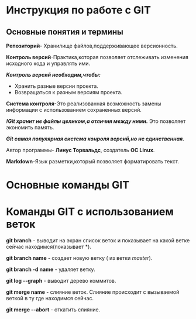 # Инструкция по работе с GIT

## Основные понятия и термины

**Репозиторий**- Хранилище файлов,поддерживающее версионность.

**Контроль версий**-Практика,которая позволяет отслеживать изменения исходного кода и управлять ими.

_**Контроль версий необходим,чтобы:**_
* Хранить разные версии проекта.
* Возвращаться к разным версиям проекта.

**Система контроля**-Это реализованная возможность замены информации с использованием сохраненных версий.

_**!Git хранит не файлы целиком,а отличия между ними.**_ Это позволяет экономить память.

_**Git самая популярная система конроля версий,но не единственная.**_

Автор программы- **Линус Торвальдс**, создатель **ОС Linux**.

**Markdown**-Язык разметки,который позволяет форматировать текст.

# Основные команды GIT

# Команды GIT с использованием веток

**git branch** - выводит на экран список веток и показывает на какой ветке сейчас находимся(показывает *).

**git branch name** - создает новую ветку ( из ветки *master*).

**git branch -d name** - удаляет ветку.

**git log --graph** - выводит дерево коммитов.

**git merge name** - слияние веток. Слияние происходит с вызываемой веткой в ту где находимся сейчас.

**git merge --abort** - откатить слияние.
